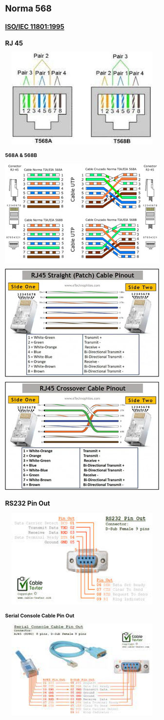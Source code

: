 # Norma 568

## [ISO/IEC 11801:1995](https://www.iso.org/standard/20035.html)

## RJ 45

<p align="center">
  <img width="460" height="300" src="/wiki/docs/CET/image/Cables/RJ-45-PinOUT.png">
</p>

### 568A & 568B

<p align="center">
  <img src="/wiki/docs/CET/image/Ethernet/UTP-568.png">
</p>

<p align="center">
  <img src="/wiki/docs/CET/image/Ethernet/RJ45_Straight_pinout.png">
</p>

<p align="center">
  <img src="/wiki/docs/CET/image/Ethernet/RJ45_Crossover_pinout.png">
</p>

## RS232 Pin Out

<p align="center">
  <img width="460" height="300" src="/wiki/docs/CET/image/RS232/RS232_PinOut.jpg">
</p>

### Serial Console Cable Pin Out

<p align="center">
  <img width="460" height="300" src="/wiki/docs/CET/image/RS232/SerialConsoleCable.jpg">
</p>
